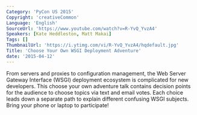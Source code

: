 ```yaml
---
Category: 'PyCon US 2015'
Copyright: 'creativeCommon'
Language: 'English'
SourceUrl: 'https://www.youtube.com/watch?v=R-YvQ_YvzA4'
Speakers: [Kate Heddleston, Matt Makai]
Tags: []
ThumbnailUrl: 'https://i.ytimg.com/vi/R-YvQ_YvzA4/hqdefault.jpg'
Title: 'Choose Your Own WSGI Deployment Adventure'
date: '2015-04-12'
---
```

From servers and proxies to configuration management, the Web Server Gateway Interface (WSGI) deployment ecosystem is complicated for new developers. This choose your own adventure talk contains decision points for the audience to choose topics via text and email votes. Each choice leads down a separate path to explain different confusing WSGI subjects. Bring your phone or laptop to participate!

